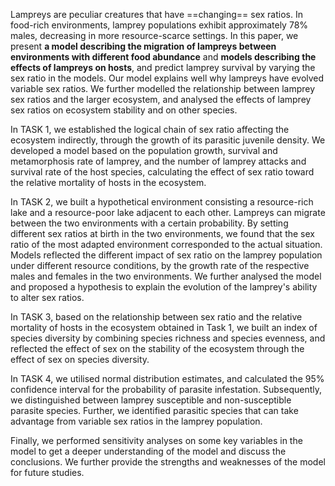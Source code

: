 Lampreys are peculiar creatures that have ==changing== sex ratios. In food-rich environments, lamprey populations exhibit approximately 78% males, decreasing in more resource-scarce settings. In this paper, we present **a model describing the migration of lampreys between environments with different food abundance** and **models describing the effects of lampreys on hosts**, and predict lamprey survival by varying the sex ratio in the models. Our model explains well why lampreys have evolved variable sex ratios. We further modelled the relationship between lamprey sex ratios and the larger ecosystem, and analysed the effects of lamprey sex ratios on ecosystem stability and on other species.

In TASK 1, we established the logical chain of sex ratio affecting the ecosystem indirectly, through the growth of its parasitic juvenile density. We developed a model based on the population growth, survival and metamorphosis rate of lamprey, and the number of lamprey attacks and survival rate of the host species, calculating the effect of sex ratio toward the relative mortality of hosts in the ecosystem.

In TASK 2, we built a hypothetical environment consisting a resource-rich lake and a resource-poor lake adjacent to each other. Lampreys can migrate between the two environments with a certain probability. By setting different sex ratios at birth in the two environments, we found that the sex ratio of the most adapted environment corresponded to the actual situation. Models reflected the different impact of sex ratio on the lamprey population under different resource conditions, by the growth rate of the respective males and females in the two environments. We further analysed the model and proposed a hypothesis to explain the evolution of the lamprey's ability to alter sex ratios.


In TASK 3, based on the relationship between sex ratio and the relative mortality of hosts in the ecosystem obtained in Task 1, we built an index of species diversity by combining species richness and species evenness, and reflected the effect of sex on the stability of the ecosystem through the effect of sex on species diversity.


In TASK 4, we utilised normal distribution estimates, and calculated the 95\% confidence interval for the probability of parasite infestation. Subsequently, we distinguished between lamprey susceptible and non-susceptible parasite species. Further, we identified parasitic species that can take advantage from variable sex ratios in the lamprey population.


Finally, we performed sensitivity analyses on some key variables in the model to get a deeper understanding of the model and discuss the conclusions. We further provide the strengths and weaknesses of the model for future studies.